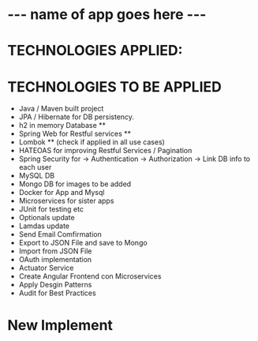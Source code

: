 # --- name of app goes here ---

# TECHNOLOGIES APPLIED:

# TECHNOLOGIES TO BE APPLIED

- Java / Maven built project
- JPA / Hibernate for DB persistency.
- h2 in memory Database **
- Spring Web for Restful services **
- Lombok ** (check if applied in all use cases)
- HATEOAS for improving Restful Services / Pagination
- Spring Security for
    ->  Authentication
    ->  Authorization
    ->  Link DB info to each user
- MySQL DB
- Mongo DB for images to be added
- Docker for App and Mysql
- Microservices for sister apps
- JUnit for testing etc
- Optionals update
- Lamdas update
- Send Email Comfirmation
- Export to JSON File and save to Mongo
- Import from JSON File
- OAuth implementation
- Actuator Service
- Create Angular Frontend con Microservices
- Apply Desgin Patterns
- Audit for Best Practices


# New Implement

